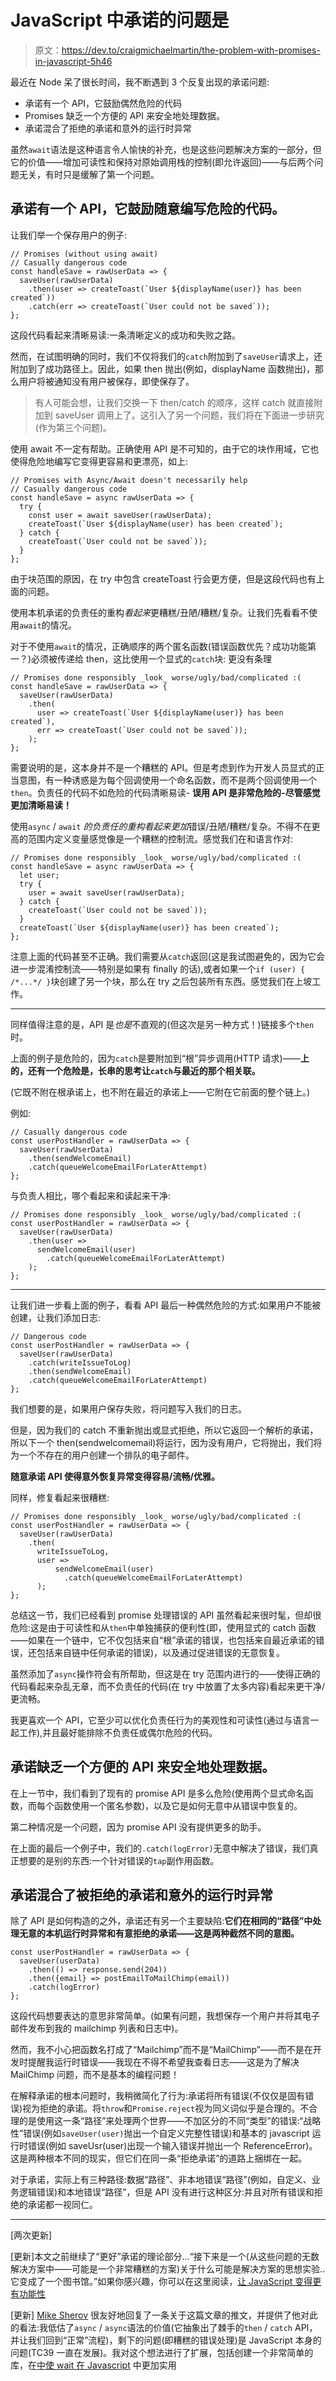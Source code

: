 # JavaScript 中承诺的问题是

> 原文：<https://dev.to/craigmichaelmartin/the-problem-with-promises-in-javascript-5h46>

最近在 Node 呆了很长时间，我不断遇到 3 个反复出现的承诺问题:

*   承诺有一个 API，它鼓励偶然危险的代码
*   Promises 缺乏一个方便的 API 来安全地处理数据。
*   承诺混合了拒绝的承诺和意外的运行时异常

虽然`await`语法是这种语言令人愉快的补充，也是这些问题解决方案的一部分，但它的价值——增加可读性和保持对原始调用栈的控制(即允许返回)——与后两个问题无关，有时只是缓解了第一个问题。

## 承诺有一个 API，它鼓励随意编写危险的代码。

让我们举一个保存用户的例子:

```
// Promises (without using await)
// Casually dangerous code
const handleSave = rawUserData => {
  saveUser(rawUserData)
    .then(user => createToast(`User ${displayName(user)} has been created`))
    .catch(err => createToast(`User could not be saved`));
}; 
```

这段代码看起来清晰易读:一条清晰定义的成功和失败之路。

然而，在试图明确的同时，我们不仅将我们的`catch`附加到了`saveUser`请求上，还附加到了成功路径上。因此，如果 then 抛出(例如，displayName 函数抛出)，那么用户将被通知没有用户被保存，即使保存了。

> 有人可能会想，让我们交换一下 then/catch 的顺序，这样 catch 就直接附加到 saveUser 调用上了。这引入了另一个问题，我们将在下面进一步研究(作为第三个问题)。

使用 await 不一定有帮助。正确使用 API 是不可知的，由于它的块作用域，它也使得危险地编写它变得更容易和更漂亮，如上:

```
// Promises with Async/Await doesn't necessarily help
// Casually dangerous code
const handleSave = async rawUserData => {
  try {
    const user = await saveUser(rawUserData);
    createToast(`User ${displayName(user) has been created`);
  } catch {
    createToast(`User could not be saved`));
  }
}; 
```

由于块范围的原因，在 try 中包含 createToast 行会更方便，但是这段代码也有上面的问题。

使用本机承诺的负责任的重构*看起来*更糟糕/丑陋/糟糕/复杂。让我们先看看不使用`await`的情况。

对于不使用`await`的情况，正确顺序的两个匿名函数(错误函数优先？成功功能第一？)必须被传递给 then，这比使用一个显式的`catch`块:
更没有条理

```
// Promises done responsibly _look_ worse/ugly/bad/complicated :(
const handleSave = rawUserData => {
  saveUser(rawUserData)
    .then(
      user => createToast(`User ${displayName(user)} has been created`),
      err => createToast(`User could not be saved`));
    );
}; 
```

需要说明的是，这本身并不是一个糟糕的 API。但是考虑到作为开发人员显式的正当意图，有一种诱惑是为每个回调使用一个命名函数，而不是两个回调使用一个`then`。负责任的代码不如危险的代码清晰易读- **误用 API 是非常危险的-尽管感觉更加清晰易读！**

使用`async` / `await` *的负责任的重构看起来更加*错误/丑陋/糟糕/复杂。不得不在更高的范围内定义变量感觉像是一个糟糕的控制流。感觉我们在和语言作对:

```
// Promises done responsibly _look_ worse/ugly/bad/complicated :(
const handleSave = async rawUserData => {
  let user;
  try {
    user = await saveUser(rawUserData);
  } catch {
    createToast(`User could not be saved`));
  }
  createToast(`User ${displayName(user)} has been created`);
}; 
```

注意上面的代码甚至不正确。我们需要从`catch`返回(这是我试图避免的，因为它会进一步混淆控制流——特别是如果有 finally 的话),或者如果一个`if (user) { /*...*/ }`块创建了另一个块，那么在 try 之后包装所有东西。感觉我们在上坡工作。

* * *

同样值得注意的是，API 是*也是*不直观的(但这次是另一种方式！)链接多个`then`时。

上面的例子是危险的，因为`catch`是要附加到“根”异步调用(HTTP 请求)——**上的，还有一个危险是，长串的思考让`catch`与最近的那个相关联。**

(它既不附在根承诺上，也不附在最近的承诺上——它附在它前面的整个链上。)

例如:

```
// Casually dangerous code
const userPostHandler = rawUserData => {
  saveUser(rawUserData)
    .then(sendWelcomeEmail)
    .catch(queueWelcomeEmailForLaterAttempt)
}; 
```

与负责人相比，哪个看起来和读起来干净:

```
// Promises done responsibly _look_ worse/ugly/bad/complicated :(
const userPostHandler = rawUserData => {
  saveUser(rawUserData)
    .then(user =>
      sendWelcomeEmail(user)
        .catch(queueWelcomeEmailForLaterAttempt)
    );
}; 
```

* * *

让我们进一步看上面的例子，看看 API 最后一种偶然危险的方式:如果用户不能被创建，让我们添加日志:

```
// Dangerous code
const userPostHandler = rawUserData => {
  saveUser(rawUserData)
    .catch(writeIssueToLog)
    .then(sendWelcomeEmail)
    .catch(queueWelcomeEmailForLaterAttempt)
}; 
```

我们想要的是，如果用户保存失败，将问题写入我们的日志。

但是，因为我们的 catch 不重新抛出或显式拒绝，所以它返回一个解析的承诺，所以下一个 then(sendwelcomemail)将运行，因为没有用户，它将抛出，我们将为一个不存在的用户创建一个排队的电子邮件。

**随意承诺 API 使得意外恢复异常变得容易/流畅/优雅。**

同样，修复看起来很糟糕:

```
// Promises done responsibly _look_ worse/ugly/bad/complicated :(
const userPostHandler = rawUserData => {
  saveUser(rawUserData)
    .then(
      writeIssueToLog,
      user =>
          sendWelcomeEmail(user)
            .catch(queueWelcomeEmailForLaterAttempt)
      );
}; 
```

总结这一节，我们已经看到 promise 处理错误的 API 虽然看起来很时髦，但却很危险:这是由于可读性和从`then`中单独捕获的便利性(即，使用显式的 catch 函数——如果在一个链中，它不仅包括来自“根”承诺的错误，也包括来自最近承诺的错误，还包括来自链中任何承诺的错误)，以及通过促进错误的无意恢复。

虽然添加了`async`操作符会有所帮助，但这是在 try 范围内进行的——使得正确的代码看起来杂乱无章，而不负责任的代码(在 try 中放置了太多内容)看起来更干净/更流畅。

我更喜欢一个 API，它至少可以优化负责任行为的美观性和可读性(通过与语言一起工作),并且最好能排除不负责任或偶尔危险的代码。

## 承诺缺乏一个方便的 API 来安全地处理数据。

在上一节中，我们看到了现有的 promise API 是多么危险(使用两个显式命名函数，而每个函数使用一个匿名参数)，以及它是如何无意中从错误中恢复的。

第二种情况是一个问题，因为 promise API 没有提供更多的助手。

在上面的最后一个例子中，我们的`.catch(logError)`无意中解决了错误，我们真正想要的是别的东西:一个针对错误的`tap`副作用函数。

## 承诺混合了被拒绝的承诺和意外的运行时异常

除了 API 是如何构造的之外，承诺还有另一个主要缺陷:**它们在相同的“路径”中处理无意的本机运行时异常和有意拒绝的承诺——这是两种截然不同的意图。**

```
const userPostHandler = rawUserData => {
  saveUser(userData)
    .then(() => response.send(204))
    .then({email} => postEmailToMailChimp(email))
    .catch(logError)
}; 
```

这段代码想要表达的意思非常简单。(如果有问题，我想保存一个用户并将其电子邮件发布到我的 mailchimp 列表和日志中)。

然而，我不小心把函数名打成了“Mailchimp”而不是“MailChimp”——而不是在开发时提醒我运行时错误——我现在不得不希望我查看日志——这是为了解决 MailChimp 问题，而不是基本的编程问题！

在解释承诺的根本问题时，我稍微简化了行为:承诺将所有错误(不仅仅是固有错误)视为拒绝的承诺。将`throw`和`Promise.reject`视为同义词似乎是合理的。不合理的是使用这一条“路径”来处理两个世界——不加区分的不同“类型”的错误:“战略性”错误(例如`saveUser(user)`抛出一个自定义完整性错误)和基本的 javascript 运行时错误(例如 saveUsr(user)出现一个输入错误并抛出一个 ReferenceError)。这是两种根本不同的现实，但它们在同一条“拒绝承诺”的道路上捆绑在一起。

对于承诺，实际上有三种路径:数据“路径”、非本地错误“路径”(例如，自定义、业务逻辑错误)和本地错误“路径”，但是 API 没有进行这种区分:并且对所有错误和拒绝的承诺都一视同仁。

* * *

[两次更新]

[更新]本文之前继续了“更好”承诺的理论部分...“接下来是一个(从这些问题的无数解决方案中——可能是一个非常糟糕的方案)关于什么可能是解决方案的思想实验..它变成了一个图书馆。”如果你感兴趣，你可以在这里阅读，[让 JavaScript 变得更有功能性](https://dev.to/craigmichaelmartin/making-javascript-promises-more-functional-jp3)

[更新] [Mike Sherov](https://twitter.com/mikesherov) 很友好地回复了一条关于这篇文章的推文，并提供了他对此的看法:我低估了`async` / `async`语法的价值(它抽象出了棘手的`then` / `catch` API，并让我们回到“正常”流程)，剩下的问题(即糟糕的错误处理)是 JavaScript 本身的问题(TC39 一直在发展)。我对这个想法进行了扩展，包括创建一个非常简单的库，在[中使 wait 在 Javascript](https://dev.to/craigmichaelmartin/making-await-more-functional-in-javascript-2le4) 中更加实用